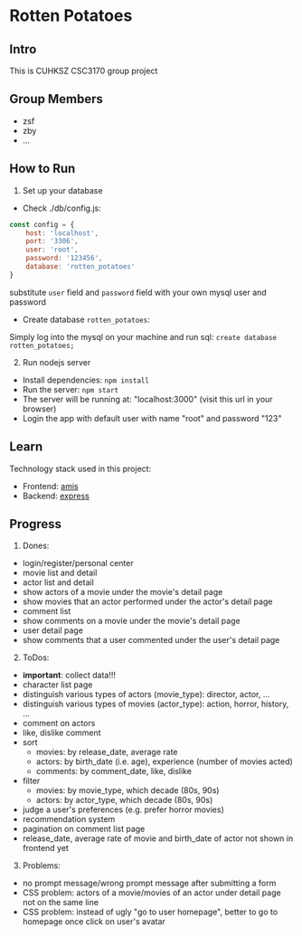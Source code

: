 # Rotten Potatoes

## Intro

This is CUHKSZ CSC3170 group project

## Group Members

* zsf
* zby
* ...

## How to Run
1. Set up your database

* Check ./db/config.js:

```js
const config = {
    host: 'localhost',
    port: '3306',
    user: 'root',
    password: '123456',
    database: 'rotten_potatoes'
}
```

substitute `user` field and `password` field with your own mysql user and password
* Create database `rotten_potatoes`:

Simply log into the mysql on your machine and run sql: `create database rotten_potatoes;`

2. Run nodejs server

* Install dependencies: `npm install`
* Run the server: `npm start`
* The server will be running at: "localhost:3000" (visit this url in your browser)
* Login the app with default user with name "root" and password "123"

## Learn
Technology stack used in this project:
* Frontend: [amis](https://aisuda.bce.baidu.com/amis/zh-CN/docs/index)
* Backend: [express](https://expressjs.com)

## Progress
1. Dones:
* login/register/personal center
* movie list and detail
* actor list and detail
* show actors of a movie under the movie's detail page
* show movies that an actor performed under the actor's detail page
* comment list
* show comments on a movie under the movie's detail page
* user detail page
* show comments that a user commented under the user's detail page

2. ToDos: 
* **important**: collect data!!!
* character list page
* distinguish various types of actors (movie_type): director, actor, ...
* distinguish various types of movies (actor_type): action, horror, history, ...
* comment on actors
* like, dislike comment
* sort
    * movies: by release_date, average rate
    * actors: by birth_date (i.e. age), experience (number of movies acted)
    * comments: by comment_date, like, dislike
* filter
    * movies: by movie_type, which decade (80s, 90s)
    * actors: by actor_type, which decade (80s, 90s)
* judge a user's preferences (e.g. prefer horror movies)
* recommendation system
* pagination on comment list page
* release_date, average rate of movie and birth_date of actor not shown in frontend yet

3. Problems:
* no prompt message/wrong prompt message after submitting a form
* CSS problem: actors of a movie/movies of an actor under detail page not on the same line
* CSS problem: instead of ugly "go to user homepage", better to go to homepage once click on user's avatar
